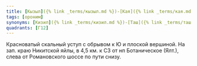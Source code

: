 ```yaml
---
title: [Кызыл]({% link _terms/кызыл.md %})-[Кая]({% link _terms/кая.md %}) IV
tags: [ороним]
synonyms: [Кизил]({% link _terms/кизил.md %})-[Таш]({% link _terms/таш.md %})
quadrants: [Г12]
---
```


Красноватый скальный уступ с обрывом к Ю и плоской вершиной. На зап. краю
Никитской яйлы, в 4,5 км. к СЗ от нп Ботаническое (Ялт.), слева от Романовского
шоссе по пути снизу.
